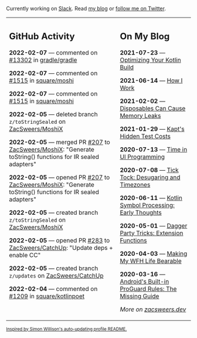 Currently working on [Slack](https://slack.com/). Read [my blog](https://zacsweers.dev/) or [follow me on Twitter](https://twitter.com/ZacSweers).

<table><tr><td valign="top" width="60%">

## GitHub Activity
<!-- githubActivity starts -->
**2022-02-07** — commented on [#13302](https://github.com/gradle/gradle/issues/13302#issuecomment-1031944439) in [gradle/gradle](https://github.com/gradle/gradle)

**2022-02-07** — commented on [#1515](https://github.com/square/moshi/issues/1515#issuecomment-1031868605) in [square/moshi](https://github.com/square/moshi)

**2022-02-07** — commented on [#1515](https://github.com/square/moshi/issues/1515#issuecomment-1031621493) in [square/moshi](https://github.com/square/moshi)

**2022-02-05** — deleted branch `z/toStringSealed` on [ZacSweers/MoshiX](https://github.com/ZacSweers/MoshiX)

**2022-02-05** — merged PR [#207](https://github.com/ZacSweers/MoshiX/pull/207) to [ZacSweers/MoshiX](https://github.com/ZacSweers/MoshiX): "Generate toString() functions for IR sealed adapters"

**2022-02-05** — opened PR [#207](https://github.com/ZacSweers/MoshiX/pull/207) to [ZacSweers/MoshiX](https://github.com/ZacSweers/MoshiX): "Generate toString() functions for IR sealed adapters"

**2022-02-05** — created branch `z/toStringSealed` on [ZacSweers/MoshiX](https://github.com/ZacSweers/MoshiX)

**2022-02-05** — opened PR [#283](https://github.com/ZacSweers/CatchUp/pull/283) to [ZacSweers/CatchUp](https://github.com/ZacSweers/CatchUp): "Update deps + enable CC"

**2022-02-05** — created branch `z/updates` on [ZacSweers/CatchUp](https://github.com/ZacSweers/CatchUp)

**2022-02-04** — commented on [#1209](https://github.com/square/kotlinpoet/issues/1209#issuecomment-1029700780) in [square/kotlinpoet](https://github.com/square/kotlinpoet)
<!-- githubActivity ends -->
</td><td valign="top" width="40%">

## On My Blog
<!-- blog starts -->
**2021-07-23** — [Optimizing Your Kotlin Build](https://www.zacsweers.dev/optimizing-your-kotlin-build/)

**2021-06-14** — [How I Work](https://www.zacsweers.dev/how-i-work/)

**2021-02-02** — [Disposables Can Cause Memory Leaks](https://www.zacsweers.dev/disposables-can-cause-memory-leaks/)

**2021-01-29** — [Kapt's Hidden Test Costs](https://www.zacsweers.dev/kapts-hidden-test-costs/)

**2020-07-13** — [Time in UI Programming](https://www.zacsweers.dev/time-in-ui/)

**2020-07-08** — [Tick Tock: Desugaring and Timezones](https://www.zacsweers.dev/ticktock-desugaring-timezones/)

**2020-06-11** — [Kotlin Symbol Processing: Early Thoughts](https://www.zacsweers.dev/kotlin-symbol-processor-early-thoughts/)

**2020-05-01** — [Dagger Party Tricks: Extension Functions](https://www.zacsweers.dev/dagger-party-tricks-extension-functions/)

**2020-04-03** — [Making My WFH Life Bearable](https://www.zacsweers.dev/making-wfh-life-bearable/)

**2020-03-16** — [Android's Built-in ProGuard Rules: The Missing Guide](https://www.zacsweers.dev/android-proguard-rules/)
<!-- blog ends -->
_More on [zacsweers.dev](https://zacsweers.dev/)_
</td></tr></table>

<sub><a href="https://simonwillison.net/2020/Jul/10/self-updating-profile-readme/">Inspired by Simon Willison's auto-updating profile README.</a></sub>